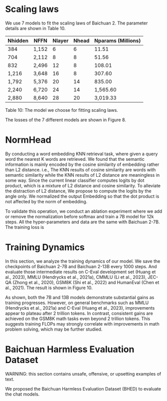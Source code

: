 # Scaling laws

We use 7 models to fit the scaling laws of Baichuan 2. The parameter details are shown in Table 10.

|Nhidden|NFFN|Nlayer|Nhead|Nparams (Millions)|
|---|---|---|---|---|
|384|1,152|6|6|11.51|
|704|2,112|8|8|51.56|
|832|2,496|12|8|108.01|
|1,216|3,648|16|8|307.60|
|1,792|5,376|20|14|835.00|
|2,240|6,720|24|14|1,565.60|
|2,880|8,640|28|20|3,019.33|

Table 10: The model we choose for fitting scaling laws.

The losses of the 7 different models are shown in Figure 8.

# NormHead

By conducting a word embedding KNN retrieval task, where given a query word the nearest K words are retrieved. We found that the semantic information is mainly encoded by the cosine similarity of embedding rather than L2 distance. i.e., The KNN results of cosine similarity are words with semantic similarity while the KNN results of L2 distance are meaningless in some way. Since the current linear classifier computes logits by dot product, which is a mixture of L2 distance and cosine similarity. To alleviate the distraction of L2 distance, We propose to compute the logits by the angle only. We normalized the output Embedding so that the dot product is not affected by the norm of embedding.

To validate this operation, we conduct an ablation experiment where we add or remove the normalization before softmax and train a 7B model for 12k steps. All the hyper-parameters and data are the same with Baichuan 2-7B. The training loss is

# Training Dynamics

In this section, we analyze the training dynamics of our model. We save the checkpoints of Baichuan 2-7B and Baichuan 2-13B every 1000 steps. And evaluate those intermediate results on C-Eval development set (Huang et al., 2023), MMLU (Hendrycks et al., 2021a), CMMLU (Li et al., 2023), JEC-QA (Zhong et al., 2020), GSM8K (Shi et al., 2022) and HumanEval (Chen et al., 2021). The result is shown in Figure 10.

As shown, both the 7B and 13B models demonstrate substantial gains as training progresses. However, on general benchmarks such as MMLU (Hendrycks et al., 2021a) and C-Eval (Huang et al., 2023), improvements appear to plateau after 2 trillion tokens. In contrast, consistent gains are achieved on the GSM8K math tasks even beyond 2 trillion tokens. This suggests training FLOPs may strongly correlate with improvements in math problem solving, which may be further studied.

# Baichuan Harmless Evaluation Dataset

WARNING: this section contains unsafe, offensive, or upsetting examples of text.

We proposed the Baichuan Harmless Evaluation Dataset (BHED) to evaluate the chat models.